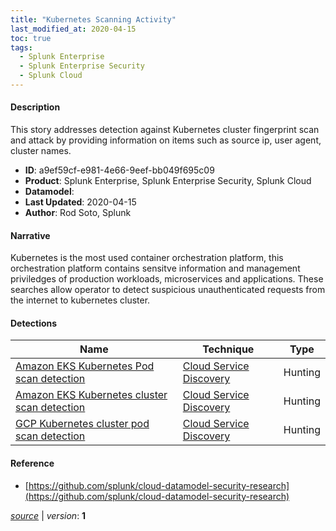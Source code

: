```yaml
---
title: "Kubernetes Scanning Activity"
last_modified_at: 2020-04-15
toc: true
tags:
  - Splunk Enterprise
  - Splunk Enterprise Security
  - Splunk Cloud
---
```


#### Description

This story addresses detection against Kubernetes cluster fingerprint scan and attack by providing information on items such as source ip, user agent, cluster names.

- **ID**: a9ef59cf-e981-4e66-9eef-bb049f695c09
- **Product**: Splunk Enterprise, Splunk Enterprise Security, Splunk Cloud
- **Datamodel**: 
- **Last Updated**: 2020-04-15
- **Author**: Rod Soto, Splunk

#### Narrative

Kubernetes is the most used container orchestration platform, this orchestration platform contains sensitve information and management priviledges of production workloads, microservices and applications. These searches allow operator to detect suspicious unauthenticated requests from the internet to kubernetes cluster.

#### Detections

| Name        | Technique   | Type         |
| ----------- | ----------- |--------------|
| [Amazon EKS Kubernetes Pod scan detection](/cloud/amazon_eks_kubernetes_pod_scan_detection/) | [Cloud Service Discovery](/tags/#cloud-service-discovery) | Hunting |
| [Amazon EKS Kubernetes cluster scan detection](/cloud/amazon_eks_kubernetes_cluster_scan_detection/) | [Cloud Service Discovery](/tags/#cloud-service-discovery) | Hunting |
| [GCP Kubernetes cluster pod scan detection](/cloud/gcp_kubernetes_cluster_pod_scan_detection/) | [Cloud Service Discovery](/tags/#cloud-service-discovery) | Hunting |

#### Reference

* [https://github.com/splunk/cloud-datamodel-security-research](https://github.com/splunk/cloud-datamodel-security-research)



[*source*](https://github.com/splunk/security_content/tree/develop/stories/kubernetes_scanning_activity.yml) \| *version*: **1**